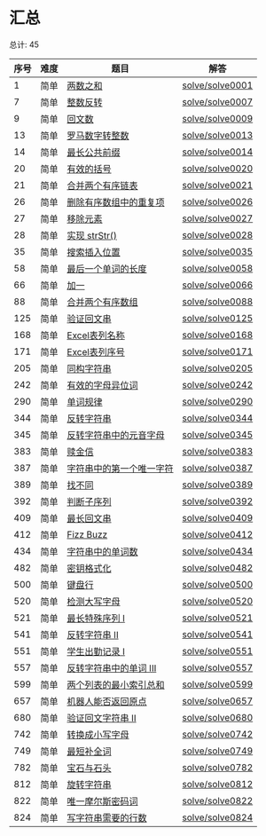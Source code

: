 # 汇总

<!--- table -->


总计: 45

| 序号 | 难度 | 题目                    | 解答                      |
| ---- | ---- | ------------------ | ---------------- |
| 1 | 简单 | [两数之和](https://leetcode-cn.com/problems/two-sum/) | [solve/solve0001](../solve/solve0001)|
| 7 | 简单 | [整数反转](https://leetcode-cn.com/problems/reverse-integer/) | [solve/solve0007](../solve/solve0007)|
| 9 | 简单 | [回文数](https://leetcode-cn.com/problems/palindrome-number/) | [solve/solve0009](../solve/solve0009)|
| 13 | 简单 | [罗马数字转整数](https://leetcode-cn.com/problems/roman-to-integer/) | [solve/solve0013](../solve/solve0013)|
| 14 | 简单 | [最长公共前缀](https://leetcode-cn.com/problems/longest-common-prefix/) | [solve/solve0014](../solve/solve0014)|
| 20 | 简单 | [有效的括号](https://leetcode-cn.com/problems/valid-parentheses/) | [solve/solve0020](../solve/solve0020)|
| 21 | 简单 | [合并两个有序链表](https://leetcode-cn.com/problems/merge-two-sorted-lists/) | [solve/solve0021](../solve/solve0021)|
| 26 | 简单 | [删除有序数组中的重复项](https://leetcode-cn.com/problems/remove-duplicates-from-sorted-array/) | [solve/solve0026](../solve/solve0026)|
| 27 | 简单 | [移除元素](https://leetcode-cn.com/problems/remove-element/) | [solve/solve0027](../solve/solve0027)|
| 28 | 简单 | [实现 strStr()](https://leetcode-cn.com/problems/implement-strstr/) | [solve/solve0028](../solve/solve0028)|
| 35 | 简单 | [搜索插入位置](https://leetcode-cn.com/problems/search-insert-position/) | [solve/solve0035](../solve/solve0035)|
| 58 | 简单 | [最后一个单词的长度](https://leetcode-cn.com/problems/length-of-last-word/) | [solve/solve0058](../solve/solve0058)|
| 66 | 简单 | [加一](https://leetcode-cn.com/problems/plus-one/) | [solve/solve0066](../solve/solve0066)|
| 88 | 简单 | [合并两个有序数组](https://leetcode-cn.com/problems/merge-sorted-array/) | [solve/solve0088](../solve/solve0088)|
| 125 | 简单 | [验证回文串](https://leetcode-cn.com/problems/valid-palindrome/) | [solve/solve0125](../solve/solve0125)|
| 168 | 简单 | [Excel表列名称](https://leetcode-cn.com/problems/excel-sheet-column-title/) | [solve/solve0168](../solve/solve0168)|
| 171 | 简单 | [Excel表列序号](https://leetcode-cn.com/problems/excel-sheet-column-number/) | [solve/solve0171](../solve/solve0171)|
| 205 | 简单 | [同构字符串](https://leetcode-cn.com/problems/isomorphic-strings/) | [solve/solve0205](../solve/solve0205)|
| 242 | 简单 | [有效的字母异位词](https://leetcode-cn.com/problems/valid-anagram/) | [solve/solve0242](../solve/solve0242)|
| 290 | 简单 | [单词规律](https://leetcode-cn.com/problems/word-pattern/) | [solve/solve0290](../solve/solve0290)|
| 344 | 简单 | [反转字符串](https://leetcode-cn.com/problems/reverse-string/) | [solve/solve0344](../solve/solve0344)|
| 345 | 简单 | [反转字符串中的元音字母](https://leetcode-cn.com/problems/reverse-vowels-of-a-string/) | [solve/solve0345](../solve/solve0345)|
| 383 | 简单 | [赎金信](https://leetcode-cn.com/problems/ransom-note/) | [solve/solve0383](../solve/solve0383)|
| 387 | 简单 | [字符串中的第一个唯一字符](https://leetcode-cn.com/problems/first-unique-character-in-a-string/) | [solve/solve0387](../solve/solve0387)|
| 389 | 简单 | [找不同](https://leetcode-cn.com/problems/find-the-difference/) | [solve/solve0389](../solve/solve0389)|
| 392 | 简单 | [判断子序列](https://leetcode-cn.com/problems/is-subsequence/) | [solve/solve0392](../solve/solve0392)|
| 409 | 简单 | [最长回文串](https://leetcode-cn.com/problems/longest-palindrome/) | [solve/solve0409](../solve/solve0409)|
| 412 | 简单 | [Fizz Buzz](https://leetcode-cn.com/problems/fizz-buzz/) | [solve/solve0412](../solve/solve0412)|
| 434 | 简单 | [字符串中的单词数](https://leetcode-cn.com/problems/number-of-segments-in-a-string/) | [solve/solve0434](../solve/solve0434)|
| 482 | 简单 | [密钥格式化](https://leetcode-cn.com/problems/license-key-formatting/) | [solve/solve0482](../solve/solve0482)|
| 500 | 简单 | [键盘行](https://leetcode-cn.com/problems/keyboard-row/) | [solve/solve0500](../solve/solve0500)|
| 520 | 简单 | [检测大写字母](https://leetcode-cn.com/problems/detect-capital/) | [solve/solve0520](../solve/solve0520)|
| 521 | 简单 | [最长特殊序列 Ⅰ](https://leetcode-cn.com/problems/longest-uncommon-subsequence-i/) | [solve/solve0521](../solve/solve0521)|
| 541 | 简单 | [反转字符串 II](https://leetcode-cn.com/problems/reverse-string-ii/) | [solve/solve0541](../solve/solve0541)|
| 551 | 简单 | [学生出勤记录 I](https://leetcode-cn.com/problems/student-attendance-record-i/) | [solve/solve0551](../solve/solve0551)|
| 557 | 简单 | [反转字符串中的单词 III](https://leetcode-cn.com/problems/reverse-words-in-a-string-iii/) | [solve/solve0557](../solve/solve0557)|
| 599 | 简单 | [两个列表的最小索引总和](https://leetcode-cn.com/problems/minimum-index-sum-of-two-lists/) | [solve/solve0599](../solve/solve0599)|
| 657 | 简单 | [机器人能否返回原点](https://leetcode-cn.com/problems/robot-return-to-origin/) | [solve/solve0657](../solve/solve0657)|
| 680 | 简单 | [验证回文字符串 Ⅱ](https://leetcode-cn.com/problems/valid-palindrome-ii/) | [solve/solve0680](../solve/solve0680)|
| 742 | 简单 | [转换成小写字母](https://leetcode-cn.com/problems/to-lower-case/) | [solve/solve0742](../solve/solve0742)|
| 749 | 简单 | [最短补全词](https://leetcode-cn.com/problems/shortest-completing-word/) | [solve/solve0749](../solve/solve0749)|
| 782 | 简单 | [宝石与石头](https://leetcode-cn.com/problems/jewels-and-stones/) | [solve/solve0782](../solve/solve0782)|
| 812 | 简单 | [旋转字符串](https://leetcode-cn.com/problems/rotate-string/) | [solve/solve0812](../solve/solve0812)|
| 822 | 简单 | [唯一摩尔斯密码词](https://leetcode-cn.com/problems/unique-morse-code-words/) | [solve/solve0822](../solve/solve0822)|
| 824 | 简单 | [写字符串需要的行数](https://leetcode-cn.com/problems/number-of-lines-to-write-string/) | [solve/solve0824](../solve/solve0824)|
